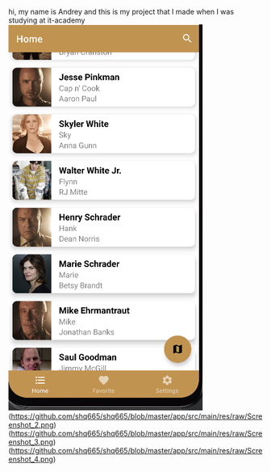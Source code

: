 hi, my name is Andrey and this is my project that I made when I was studying at it-academy
![Image alt](https://github.com/shq665/shq665/blob/master/app/src/main/res/raw/Screenshot_1.png)
(https://github.com/shq665/shq665/blob/master/app/src/main/res/raw/Screenshot_2.png)
(https://github.com/shq665/shq665/blob/master/app/src/main/res/raw/Screenshot_3.png)
(https://github.com/shq665/shq665/blob/master/app/src/main/res/raw/Screenshot_4.png)
